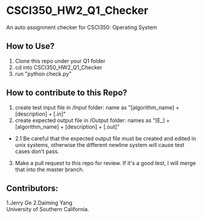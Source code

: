 # CSCI350_HW2_Q1_Checker
An auto assignment checker for CSCI350: Operating System

## How to Use?
1. Clone this repo under your Q1 folder
2. cd into CSCI350_HW2_Q1_Checker
3. run "python check.py"

## How to contribute to this Repo?
1. create test input file in /Input folder: name as "[algorithm_name] + [description] + [.in]"
2. create expected output file in /Output folder: names as "[E_] + [algorithm_name] + [description] + [.out]"
  - 2.1 Be careful that the expected output file must be created and edited in unix systems, otherwise the different newline system will 
      cause test cases don't pass.
3. Make a pull request to this repo for review. If it's a good test, I will merge that into the master branch.

## Contributors:
1.Jerry Ge
2.Daiming Yang\
University of Southern California.


